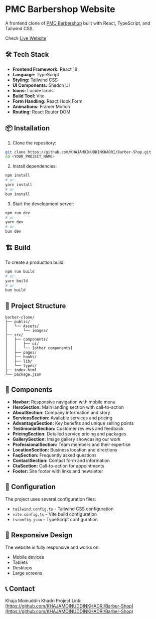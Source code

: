 # PMC Barbershop Website

A frontend clone of [PMC Barbershop](https://pmcbarber.devfrend.com) built with React, TypeScript, and Tailwind CSS.

Check [Live Website](https://barbershop-psi-two.vercel.app)


## 🛠️ Tech Stack

- **Frontend Framework:** React 18
- **Language:** TypeScript
- **Styling:** Tailwind CSS
- **UI Components:** Shadcn UI
- **Icons:** Lucide Icons
- **Build Tool:** Vite
- **Form Handling:** React Hook Form
- **Animations:** Framer Motion
- **Routing:** React Router DOM

## 📦 Installation

1. Clone the repository:

```bash
git clone https://github.com/KHAJAMOINUDDINKHADRI/Barber-Shop.git
cd <YOUR_PROJECT_NAME>
```

2. Install dependencies:

```bash
npm install
# or
yarn install
# or
bun install
```

3. Start the development server:

```bash
npm run dev
# or
yarn dev
# or
bun dev
```

## 🏗️ Build

To create a production build:

```bash
npm run build
# or
yarn build
# or
bun build
```

## 📁 Project Structure

```
barber-clone/
├── public/
│   └── Assets/
│       └── images/
├── src/
│   ├── components/
│   │   ├── ui/
│   │   └── [other components]
│   ├── pages/
│   ├── hooks/
│   ├── lib/
│   └── types/
├── index.html
└── package.json
```

## 🎨 Components

- **Navbar:** Responsive navigation with mobile menu
- **HeroSection:** Main landing section with call-to-action
- **AboutSection:** Company information and story
- **ServicesSection:** Available services and pricing
- **AdvantageSection:** Key benefits and unique selling points
- **TestimonialSection:** Customer reviews and feedback
- **PricingSection:** Detailed service pricing and packages
- **GallerySection:** Image gallery showcasing our work
- **ProfessionalSection:** Team members and their expertise
- **LocationSection:** Business location and directions
- **FaqSection:** Frequently asked questions
- **ContactSection:** Contact form and information
- **CtaSection:** Call-to-action for appointments
- **Footer:** Site footer with links and newsletter

## 🔧 Configuration

The project uses several configuration files:

- `tailwind.config.ts` - Tailwind CSS configuration
- `vite.config.ts` - Vite build configuration
- `tsconfig.json` - TypeScript configuration

## 📱 Responsive Design

The website is fully responsive and works on:

- Mobile devices
- Tablets
- Desktops
- Large screens


## 📞 Contact

Khaja Moinuddin Khadri
Project Link: [https://github.com/KHAJAMOINUDDINKHADRI/Barber-Shop](https://github.com/KHAJAMOINUDDINKHADRI/Barber-Shop)
